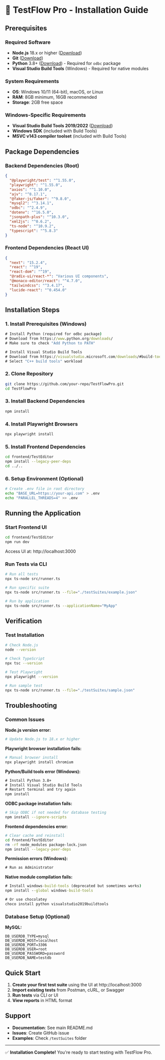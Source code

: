 # 🚀 TestFlow Pro - Installation Guide

## Prerequisites

### Required Software
- **Node.js** 18.x or higher ([Download](https://nodejs.org/))
- **Git** ([Download](https://git-scm.com/download/win))
- **Python** 3.8+ ([Download](https://www.python.org/downloads/)) - Required for `odbc` package
- **Visual Studio Build Tools** (Windows) - Required for native modules

### System Requirements
- **OS**: Windows 10/11 (64-bit), macOS, or Linux
- **RAM**: 8GB minimum, 16GB recommended
- **Storage**: 2GB free space

### Windows-Specific Requirements
- **Visual Studio Build Tools 2019/2022** ([Download](https://visualstudio.microsoft.com/downloads/#build-tools-for-visual-studio-2019))
- **Windows SDK** (included with Build Tools)
- **MSVC v143 compiler toolset** (included with Build Tools)

## Package Dependencies

### Backend Dependencies (Root)
```json
{
  "@playwright/test": "^1.55.0",
  "playwright": "^1.55.0",
  "axios": "^1.10.0",
  "ajv": "^8.17.1",
  "@faker-js/faker": "^9.8.0",
  "mysql2": "^3.14.1",
  "odbc": "^2.4.9",
  "dotenv": "^16.5.0",
  "jsonpath-plus": "^10.3.0",
  "xml2js": "^0.6.2",
  "ts-node": "^10.9.2",
  "typescript": "^5.8.3"
}
```

### Frontend Dependencies (React UI)
```json
{
  "next": "15.2.4",
  "react": "^19",
  "react-dom": "^19",
  "@radix-ui/react-*": "Various UI components",
  "@monaco-editor/react": "^4.7.0",
  "tailwindcss": "^3.4.17",
  "lucide-react": "^0.454.0"
}
```

## Installation Steps

### 1. Install Prerequisites (Windows)
```cmd
# Install Python (required for odbc package)
# Download from https://www.python.org/downloads/
# Make sure to check "Add Python to PATH"

# Install Visual Studio Build Tools
# Download from https://visualstudio.microsoft.com/downloads/#build-tools-for-visual-studio-2019
# Select "C++ build tools" workload
```

### 2. Clone Repository
```bash
git clone https://github.com/your-repo/TestFlowPro.git
cd TestFlowPro
```

### 3. Install Backend Dependencies
```bash
npm install
```

### 4. Install Playwright Browsers
```bash
npx playwright install
```

### 5. Install Frontend Dependencies
```bash
cd frontend/TestEditor
npm install --legacy-peer-deps
cd ../..
```

### 6. Setup Environment (Optional)
```bash
# Create .env file in root directory
echo "BASE_URL=https://your-api.com" > .env
echo "PARALLEL_THREADS=4" >> .env
```

## Running the Application

### Start Frontend UI
```bash
cd frontend/TestEditor
npm run dev
```
Access UI at: http://localhost:3000

### Run Tests via CLI
```bash
# Run all tests
npx ts-node src/runner.ts

# Run specific suite
npx ts-node src/runner.ts --file="./testSuites/example.json"

# Run by application
npx ts-node src/runner.ts --applicationName="MyApp"
```

## Verification

### Test Installation
```bash
# Check Node.js
node --version

# Check TypeScript
npx tsc --version

# Test Playwright
npx playwright --version

# Run sample test
npx ts-node src/runner.ts --file="./testSuites/sample.json"
```

## Troubleshooting

### Common Issues

**Node.js version error:**
```bash
# Update Node.js to 18.x or higher
```

**Playwright browser installation fails:**
```bash
# Manual browser install
npx playwright install chromium
```

**Python/Build tools error (Windows):**
```cmd
# Install Python 3.8+
# Install Visual Studio Build Tools
# Restart terminal and try again
npm install
```

**ODBC package installation fails:**
```bash
# Skip ODBC if not needed for database testing
npm install --ignore-scripts
```

**Frontend dependencies error:**
```bash
# Clear cache and reinstall
cd frontend/TestEditor
rm -rf node_modules package-lock.json
npm install --legacy-peer-deps
```

**Permission errors (Windows):**
```cmd
# Run as Administrator
```

**Native module compilation fails:**
```cmd
# Install windows-build-tools (deprecated but sometimes works)
npm install --global windows-build-tools

# Or use chocolatey
choco install python visualstudio2019buildtools
```

### Database Setup (Optional)

**MySQL:**
```env
DB_USERDB_TYPE=mysql
DB_USERDB_HOST=localhost
DB_USERDB_PORT=3306
DB_USERDB_USER=root
DB_USERDB_PASSWORD=password
DB_USERDB_NAME=testdb
```

## Quick Start

1. **Create your first test suite** using the UI at http://localhost:3000
2. **Import existing tests** from Postman, cURL, or Swagger
3. **Run tests** via CLI or UI
4. **View reports** in HTML format

## Support

- **Documentation**: See main README.md
- **Issues**: Create GitHub issue
- **Examples**: Check `/testSuites` folder

---

✅ **Installation Complete!** You're ready to start testing with TestFlow Pro.